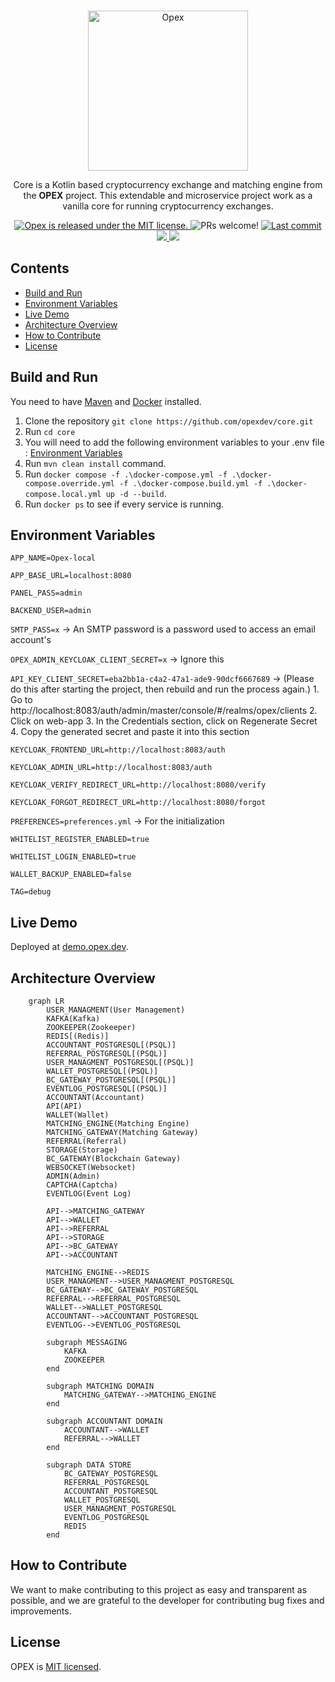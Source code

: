 <p align="center">
    <br />
    <img width="256px" src="https://opex.dev/assets/img/opex/opexLogoPlus.svg" alt="Opex" title="Opex">
    <br />
</p>

<p align="center">
Core is a Kotlin based cryptocurrency exchange and matching engine from the <b>OPEX</b> project. This extendable and
microservice project work as a vanilla core for running cryptocurrency exchanges.
</p>

<p align="center">
    <a href="https://github.com/opexdev/core/blob/main/LICENSE" target="_blank">
        <img src="https://img.shields.io/badge/license-MIT-blue.svg" alt="Opex is released under the MIT license." />
    </a>
    <a>
        <img src="https://img.shields.io/badge/PRs-welcome-brightgreen.svg" alt="PRs welcome!" />
    </a>
    <a href="https://github.com/opexdev/core/last-commit" target="_blank">
        <img src="https://img.shields.io/github/last-commit/opexdev/core? style=flat-square" alt="Last commit">
    </a>
    <a href="https://github.com/opexdev/core/issues" target="_blank">
        <img src="https://img.shields.io/github/issues/opexdev/core? style=flat-square"/>
    </a>
    <a href="https://demo.opex.dev" target="_blank">
        <img src="https://img.shields.io/website?url=https%3A%2F%2Fdemo.opex.dev&logo=react&label=demo.opex.dev" style=flat-square/>
    </a>
</p>

## Contents

- [Build and Run](#build-and-run)
- [Environment Variables](#environment-variables)
- [Live Demo](#live-demo)
- [Architecture Overview](#overview)
- [How to Contribute](#how-to-contribute)
- [License](#license)

## <a name="build-and-run"></a>Build and Run

You need to have [Maven](https://maven.apache.org) and [Docker](https://www.docker.com) installed.

1. Clone the repository `git clone https://github.com/opexdev/core.git`
1. Run `cd core`
1. You will need to add the following environment variables to your .env file : [Environment Variables](#environment-variables)
1. Run `mvn clean install` command.
1. Run `docker compose -f .\docker-compose.yml -f .\docker-compose.override.yml -f .\docker-compose.build.yml -f .\docker-compose.local.yml up -d --build`.
1. Run `docker ps` to see if every service is running.


## <a name="environment-variables"></a>Environment Variables

`APP_NAME=Opex-local`

`APP_BASE_URL=localhost:8080`

`PANEL_PASS=admin`

`BACKEND_USER=admin`

`SMTP_PASS=x` -> An SMTP password is a password used to access an email account's 

`OPEX_ADMIN_KEYCLOAK_CLIENT_SECRET=x` -> Ignore this

`API_KEY_CLIENT_SECRET=eba2bb1a-c4a2-47a1-ade9-90dcf6667689` ->
    (Please do this after starting the project, then rebuild and run the process again.)
    1. Go to http://localhost:8083/auth/admin/master/console/#/realms/opex/clients
    2. Click on web-app
    3. In the Credentials section, click on Regenerate Secret
    4. Copy the generated secret and paste it into this section

   
`KEYCLOAK_FRONTEND_URL=http://localhost:8083/auth`

`KEYCLOAK_ADMIN_URL=http://localhost:8083/auth`

`KEYCLOAK_VERIFY_REDIRECT_URL=http://localhost:8080/verify`

`KEYCLOAK_FORGOT_REDIRECT_URL=http://localhost:8080/forgot`

`PREFERENCES=preferences.yml` -> For the initialization

`WHITELIST_REGISTER_ENABLED=true`

`WHITELIST_LOGIN_ENABLED=true`

`WALLET_BACKUP_ENABLED=false`

`TAG=debug`

## <a name="live-demo"></a>Live Demo

Deployed at [demo.opex.dev](https://demo.opex.dev).

## <a name="overview"></a>Architecture Overview

```mermaid
    graph LR
        USER_MANAGMENT(User Management)
        KAFKA(Kafka)
        ZOOKEEPER(Zookeeper)
        REDIS[(Redis)]
        ACCOUNTANT_POSTGRESQL[(PSQL)]
        REFERRAL_POSTGRESQL[(PSQL)]
        USER_MANAGMENT_POSTGRESQL[(PSQL)]
        WALLET_POSTGRESQL[(PSQL)]
        BC_GATEWAY_POSTGRESQL[(PSQL)]
        EVENTLOG_POSTGRESQL[(PSQL)]
        ACCOUNTANT(Accountant)
        API(API)
        WALLET(Wallet)
        MATCHING_ENGINE(Matching Engine)
        MATCHING_GATEWAY(Matching Gateway)
        REFERRAL(Referral)
        STORAGE(Storage)
        BC_GATEWAY(Blockchain Gateway)
        WEBSOCKET(Websocket)
        ADMIN(Admin)
        CAPTCHA(Captcha)
        EVENTLOG(Event Log)
                
        API-->MATCHING_GATEWAY
        API-->WALLET
        API-->REFERRAL
        API-->STORAGE
        API-->BC_GATEWAY
        API-->ACCOUNTANT
        
        MATCHING_ENGINE-->REDIS
        USER_MANAGMENT-->USER_MANAGMENT_POSTGRESQL
        BC_GATEWAY-->BC_GATEWAY_POSTGRESQL
        REFERRAL-->REFERRAL_POSTGRESQL
        WALLET-->WALLET_POSTGRESQL
        ACCOUNTANT-->ACCOUNTANT_POSTGRESQL
        EVENTLOG-->EVENTLOG_POSTGRESQL
        
        subgraph MESSAGING
            KAFKA
            ZOOKEEPER
        end
        
        subgraph MATCHING DOMAIN
            MATCHING_GATEWAY-->MATCHING_ENGINE
        end
        
        subgraph ACCOUNTANT DOMAIN
            ACCOUNTANT-->WALLET
            REFERRAL-->WALLET
        end
        
        subgraph DATA STORE
            BC_GATEWAY_POSTGRESQL
            REFERRAL_POSTGRESQL
            ACCOUNTANT_POSTGRESQL
            WALLET_POSTGRESQL
            USER_MANAGMENT_POSTGRESQL
            EVENTLOG_POSTGRESQL
            REDIS
        end
```

## <a name="how-to-contribute"></a>How to Contribute

We want to make contributing to this project as easy and transparent as possible, and we are grateful to the developer
for contributing bug fixes and improvements.

## <a name="license"></a>License

OPEX is [MIT licensed](https://github.com/opexdev/core/blob/main/LICENSE).
